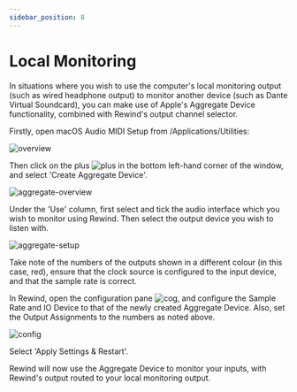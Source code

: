 ```yaml
---
sidebar_position: 8
---
```


# Local Monitoring

In situations where you wish to use the computer's local monitoring output (such as wired headphone output) to monitor another device (such as Dante Virtual Soundcard), you can make use of Apple's Aggregate Device functionality, combined with Rewind's output channel selector.

Firstly, open macOS Audio MIDI Setup from /Applications/Utilities:

![overview](/img/rewind/audiomidi-overview.png)


Then click on the plus ![plus](/img/rewind/audiomidi-plus.png) in the bottom left-hand corner of the window, and select 'Create Aggregate Device'.

![aggregate-overview](/img/rewind/audiomidi-aggregate-overview.png)

Under the 'Use' column, first select and tick the audio interface which you wish to monitor using Rewind. Then select the output device you wish to listen with.

![aggregate-setup](/img/rewind/audiomidi-aggregate-setup.png)

Take note of the numbers of the outputs shown in a different colour (in this case, red), ensure that the clock source is configured to the input device, and that the sample rate is correct.

In Rewind, open the configuration pane ![cog](/img/rewind/ui-cog.png), and configure the Sample Rate and IO Device to that of the newly created Aggregate Device. Also, set the Output Assignments to the numbers as noted above.

![config](/img/rewind/ui-config.png)

Select 'Apply Settings & Restart'.

Rewind will now use the Aggregate Device to monitor your inputs, with Rewind's output routed to your local monitoring output.
